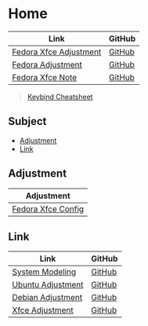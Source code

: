 

# Home

| Link | GitHub |
| ---- | ------ |
| [Fedora Xfce Adjustment](https://samwhelp.github.io/fedora-xfce-adjustment/) | [GitHub](https://github.com/samwhelp/fedora-xfce-adjustment) |
| [Fedora Adjustment](https://samwhelp.github.io/fedora-adjustment/) | [GitHub](https://github.com/samwhelp/fedora-adjustment) |
| [Fedora Xfce Note](https://samwhelp.github.io/note-about-fedora-xfce/) | [GitHub](https://github.com/samwhelp/note-about-fedora-xfce) |


> [Keybind Cheatsheet](https://samwhelp.github.io/fedora-xfce-adjustment/read/cheatsheet/keybind.html)




## Subject

* [Adjustment](#adjustment)
* [Link](#link)




## Adjustment

| Adjustment |
| -------- |
| [Fedora Xfce Config](https://github.com/samwhelp/fedora-xfce-adjustment/tree/main/prototype/main) |




## Link

| Link | GitHub |
| ---- | ------ |
| [System Modeling](https://samwhelp.github.io/system-modeling/) | [GitHub](https://github.com/samwhelp/system-modeling) |
| [Ubuntu Adjustment](https://samwhelp.github.io/ubuntu-adjustment/) | [GitHub](https://github.com/samwhelp/ubuntu-adjustment) |
| [Debian Adjustment](https://samwhelp.github.io/debian-adjustment/) | [GitHub](https://github.com/samwhelp/debian-adjustment) |
| [Xfce Adjustment](https://samwhelp.github.io/xfce-adjustment/) | [GitHub](https://github.com/samwhelp/xfce-adjustment) |
